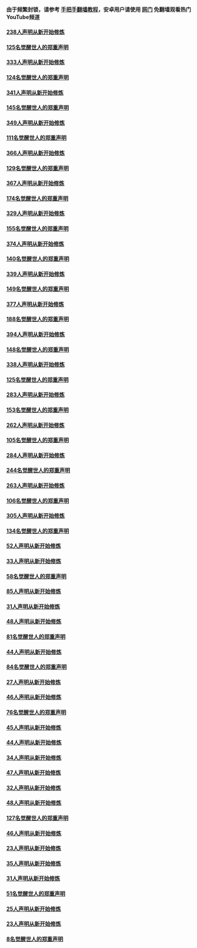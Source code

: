 #### 由于频繁封锁，请参考 [手把手翻墙教程](https://github.com/gfw-breaker/guides/wiki/)，安卓用户请使用 [网门](https://github.com/gfw-breaker/nogfw/blob/master/dl.md?t=07112200) 免翻墙观看热门YouTube频道 

#### [238人声明从新开始修炼](../pages/91/427767.md?t=07112200) 

#### [125名觉醒世人的郑重声明](../pages/91/427766.md?t=07112200) 

#### [333人声明从新开始修炼](../pages/91/427525.md?t=07112200) 

#### [124名觉醒世人的郑重声明](../pages/91/427524.md?t=07112200) 

#### [341人声明从新开始修炼](../pages/91/427255.md?t=07112200) 

#### [145名觉醒世人的郑重声明](../pages/91/427254.md?t=07112200) 

#### [349人声明从新开始修炼](../pages/91/426969.md?t=07112200) 

#### [111名觉醒世人的郑重声明](../pages/91/426968.md?t=07112200) 

#### [366人声明从新开始修炼](../pages/91/426737.md?t=07112200) 

#### [129名觉醒世人的郑重声明](../pages/91/426736.md?t=07112200) 

#### [367人声明从新开始修炼](../pages/91/426421.md?t=07112200) 

#### [174名觉醒世人的郑重声明](../pages/91/426420.md?t=07112200) 

#### [329人声明从新开始修炼](../pages/91/426139.md?t=07112200) 

#### [155名觉醒世人的郑重声明](../pages/91/426138.md?t=07112200) 

#### [374人声明从新开始修炼](../pages/91/425811.md?t=07112200) 

#### [140名觉醒世人的郑重声明](../pages/91/425810.md?t=07112200) 

#### [339人声明从新开始修炼](../pages/91/425690.md?t=07112200) 

#### [149名觉醒世人的郑重声明](../pages/91/425689.md?t=07112200) 

#### [377人声明从新开始修炼](../pages/91/424867.md?t=07112200) 

#### [188名觉醒世人的郑重声明](../pages/91/424866.md?t=07112200) 

#### [394人声明从新开始修炼](../pages/91/423914.md?t=07112200) 

#### [148名觉醒世人的郑重声明](../pages/91/423913.md?t=07112200) 

#### [338人声明从新开始修炼](../pages/91/423540.md?t=07112200) 

#### [125名觉醒世人的郑重声明](../pages/91/423539.md?t=07112200) 

#### [283人声明从新开始修炼](../pages/91/423296.md?t=07112200) 

#### [153名觉醒世人的郑重声明](../pages/91/423295.md?t=07112200) 

#### [262人声明从新开始修炼](../pages/91/423004.md?t=07112200) 

#### [105名觉醒世人的郑重声明](../pages/91/423003.md?t=07112200) 

#### [284人声明从新开始修炼](../pages/91/422707.md?t=07112200) 

#### [244名觉醒世人的郑重声明](../pages/91/422706.md?t=07112200) 

#### [263人声明从新开始修炼](../pages/91/422553.md?t=07112200) 

#### [106名觉醒世人的郑重声明](../pages/91/422552.md?t=07112200) 

#### [305人声明从新开始修炼](../pages/91/422153.md?t=07112200) 

#### [134名觉醒世人的郑重声明](../pages/91/422152.md?t=07112200) 

#### [52人声明从新开始修炼](../pages/91/421846.md?t=07112200) 

#### [33人声明从新开始修炼](../pages/91/421804.md?t=07112200) 

#### [58名觉醒世人的郑重声明](../pages/91/421845.md?t=07112200) 

#### [85人声明从新开始修炼](../pages/91/421769.md?t=07112200) 

#### [31人声明从新开始修炼](../pages/91/421763.md?t=07112200) 

#### [48人声明从新开始修炼](../pages/91/421605.md?t=07112200) 

#### [81名觉醒世人的郑重声明](../pages/91/421656.md?t=07112200) 

#### [44人声明从新开始修炼](../pages/91/421544.md?t=07112200) 

#### [84名觉醒世人的郑重声明](../pages/91/421543.md?t=07112200) 

#### [27人声明从新开始修炼](../pages/91/421465.md?t=07112200) 

#### [46人声明从新开始修炼](../pages/91/421454.md?t=07112200) 

#### [76名觉醒世人的郑重声明](../pages/91/421453.md?t=07112200) 

#### [45人声明从新开始修炼](../pages/91/421452.md?t=07112200) 

#### [44人声明从新开始修炼](../pages/91/421422.md?t=07112200) 

#### [34人声明从新开始修炼](../pages/91/421322.md?t=07112200) 

#### [47人声明从新开始修炼](../pages/91/421264.md?t=07112200) 

#### [32人声明从新开始修炼](../pages/91/421225.md?t=07112200) 

#### [48人声明从新开始修炼](../pages/91/421202.md?t=07112200) 

#### [127名觉醒世人的郑重声明](../pages/91/421224.md?t=07112200) 

#### [46人声明从新开始修炼](../pages/91/421203.md?t=07112200) 

#### [23人声明从新开始修炼](../pages/91/421138.md?t=07112200) 

#### [35人声明从新开始修炼](../pages/91/421122.md?t=07112200) 

#### [31人声明从新开始修炼](../pages/91/421081.md?t=07112200) 

#### [51名觉醒世人的郑重声明](../pages/91/421080.md?t=07112200) 

#### [25人声明从新开始修炼](../pages/91/421020.md?t=07112200) 

#### [23人声明从新开始修炼](../pages/91/420884.md?t=07112200) 

#### [8名觉醒世人的郑重声明](../pages/91/420883.md?t=07112200) 

